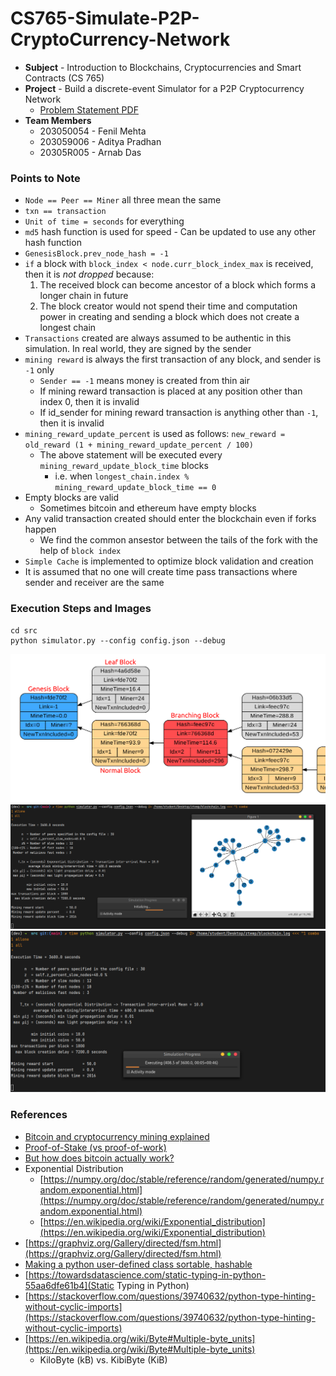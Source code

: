 # CS765-Simulate-P2P-CryptoCurrency-Network

- **Subject** - Introduction to Blockchains, Cryptocurrencies and Smart Contracts (CS 765)
- **Project** - Build a discrete-event Simulator for a P2P Cryptocurrency Network
    - [Problem Statement PDF](./CS765_Autumn2021_HW1.pdf)
- **Team Members**
    - 203050054 - Fenil Mehta
    - 203059006 - Aditya Pradhan
    - 20305R005 - Arnab Das


### Points to Note

- `Node == Peer == Miner` all three mean the same
- `txn == transaction`
- `Unit of time = seconds` for everything
- `md5` hash function is used for speed - Can be updated to use any other hash function
- `GenesisBlock.prev_node_hash = -1`
- `if` a block with `block_index < node.curr_block_index_max` is received, then it is _not dropped_ because:
    1. The received block can become ancestor of a block which forms a longer chain in future
    2. The block creator would not spend their time and computation power in creating and sending a block which does not
       create a longest chain
- `Transactions` created are always assumed to be authentic in this simulation. In real world, they are signed by the
  sender
- `mining reward` is always the first transaction of any block, and sender is `-1` only
    - `Sender == -1` means money is created from thin air
    - If mining reward transaction is placed at any position other than index 0, then it is invalid
    - If id_sender for mining reward transaction is anything other than `-1`, then it is invalid
- `mining_reward_update_percent` is used as follows: `new_reward = old_reward (1 + mining_reward_update_percent / 100)`
    - The above statement will be executed every `mining_reward_update_block_time` blocks
        - i.e. when `longest_chain.index % mining_reward_update_block_time == 0`
- Empty blocks are valid
    - Sometimes bitcoin and ethereum have empty blocks
- Any valid transaction created should enter the blockchain even if forks happen
    - We find the common ansestor between the tails of the fork with the help of `block index`
- `Simple Cache` is implemented to optimize block validation and creation
- It is assumed that no one will create time pass transactions where sender and receiver are the same


### Execution Steps and Images

```shell
cd src
python simulator.py --config config.json --debug
```

![Blockchain Visualization](./samples/SampleBlockchain.png "Blockchain Visualization")
![Execution with graph](./samples/SampleExecutionWithGraph.png "Execution with graph displayed")
![Execution in progress](./samples/SampleExecutionRunning.png "Execution in progress")


### References

- [Bitcoin and cryptocurrency mining explained](https://www.youtube.com/watch?v=kZXXDp0_R-w)
- [Proof-of-Stake (vs proof-of-work)](https://www.youtube.com/watch?v=M3EFi_POhps)
- [But how does bitcoin actually work?](https://www.youtube.com/watch?v=bBC-nXj3Ng4)
- Exponential Distribution
    - [https://numpy.org/doc/stable/reference/random/generated/numpy.random.exponential.html](https://numpy.org/doc/stable/reference/random/generated/numpy.random.exponential.html)
    - [https://en.wikipedia.org/wiki/Exponential_distribution](https://en.wikipedia.org/wiki/Exponential_distribution)
- [https://graphviz.org/Gallery/directed/fsm.html](https://graphviz.org/Gallery/directed/fsm.html)
- [Making a python user-defined class sortable, hashable](https://stackoverflow.com/questions/7152497/making-a-python-user-defined-class-sortable-hashable)
- [https://towardsdatascience.com/static-typing-in-python-55aa6dfe61b4](Static Typing in Python)
- [https://stackoverflow.com/questions/39740632/python-type-hinting-without-cyclic-imports](https://stackoverflow.com/questions/39740632/python-type-hinting-without-cyclic-imports)
- [https://en.wikipedia.org/wiki/Byte#Multiple-byte_units](https://en.wikipedia.org/wiki/Byte#Multiple-byte_units)
    - KiloByte (kB) vs. KibiByte (KiB)
